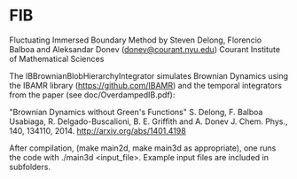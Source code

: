 # FIB
Fluctuating Immersed Boundary Method
by Steven Delong, Florencio Balboa
and Aleksandar Donev (donev@courant.nyu.edu)
Courant Institute of Mathematical Sciences

The IBBrownianBlobHierarchyIntegrator simulates Brownian Dynamics
using the IBAMR library (https://github.com/IBAMR)
and the temporal integrators from the paper (see doc/OverdampedIB.pdf):

"Brownian Dynamics without Green's Functions"
S. Delong, F. Balboa Usabiaga, R. Delgado-Buscalioni, B. E. Griffith and A. Donev
J. Chem. Phys., 140, 134110, 2014.
http://arxiv.org/abs/1401.4198

After compilation, (make main2d, make main3d  as appropriate), one
runs the code with ./main3d <input_file>.  Example input files
are included in subfolders.
